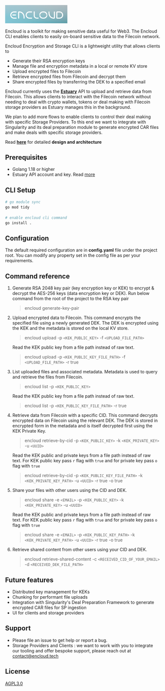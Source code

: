 <img src=".github/EncloudLogoSmall.png" alt="180Protocol Logo" width="40%"/>

Encloud is a toolkit for making sensitive data useful for Web3. The Encloud CLI enables clients to easily on-board 
sensitive data to the Filecoin network. 

Encloud Encryption and Storage CLI is a lightweight utility that allows clients to 

- Generate their RSA encryption keys
- Manage file and encryption metadata in a local or remote KV store
- Upload encrypted files to Filecoin
- Retrieve encrypted files from Filecoin and decrypt them
- Share encrypted files by transferring the DEK to a specified email

Encloud currently uses the [**Estuary**](https://estuary.tech/) API to upload and retrieve data from Filecoin. This allows clients to interact with the 
Filecoin network without needing to deal with crypto wallets, tokens or deal making with Filecoin storage providers as 
Estuary manages this in the background.

We plan to add more flows to enable clients to control their deal making with specific Storage Providers.
To this end we want to integrate with Singularity and its deal preparation module to  generate encrypted CAR files and make deals
with specific storage providers.

Read [**here**](docs/DESIGN.md) for detailed **design and architecture** 

## Prerequisites
- Golang 1.18 or higher
- Estuary API account and key. Read [more](docs/CONFIG.md)

## CLI Setup
 
 ```bash
# go module sync
go mod tidy

# enable encloud cli command
go install .
```
## Configuration
The default required configuration are in **config.yaml** file under the project root. You can modify any property set in the config file as per your requirements.

## Command reference
1) Generate RSA 2048 key pair (key encryption key or KEK) to encrypt & decrypt the AES-256 keys (data encryption key or DEK). Run below command from the root of the project to the RSA key pair
    > encloud generate-key-pair

2) Upload encrypted data to Filecoin. This command encrypts the specified file using a newly generated DEK. The DEK is encrypted using the KEK and the metadata is stored on the local KV store. 

    > encloud upload -p `<KEK_PUBLIC_KEY>` -f `<UPLOAD_FILE_PATH>` 

    Read the KEK public key from a file path instead of raw text.

    > encloud upload -p `<KEK_PUBLIC_KEY_FILE_PATH>` -f `<UPLOAD_FILE_PATH>` -r true
3) List uploaded files and associated metadata. Metadata is used to query and retrieve the files from Filecoin. 

    > encloud list -p `<KEK_PUBLIC_KEY>`

   Read the KEK public key from a file path instead of raw text.

    > encloud list -p `<KEK_PUBLIC_KEY_FILE_PATH>` -r true
4) Retrieve data from Filecoin with a specific CID. This command decrypts encrypted data on Filecoin using the relevant DEK. The DEK is stored in encrypted form in the metadata and is itself decrypted first using the KEK Private Key. 

    > encloud retrieve-by-cid -p `<KEK_PUBLIC_KEY>` -k `<KEK_PRIVATE_KEY>` -u `<UUID>`

   Read the KEK public and private keys from a file path instead of raw text. For KEK public key pass `r` flag with `true` and for private key pass `o` flag with `true`

    > encloud retrieve-by-cid -p `<KEK_PUBLIC_KEY_FILE_PATH>` -k `<KEK_PRIVATE_KEY_PATH>` -u `<UUID>` -r true -o true
   
1) Share your files with other users using the CID and DEK.

    > encloud share -e `<EMAIL>` -p `<KEK_PUBLIC_KEY>` -k `<KEK_PRIVATE_KEY>` -u `<UUID>`

   Read the KEK public and private keys from a file path instead of raw text. For KEK public key pass `r` flag with `true` and for private key pass `o` flag with `true`

    > encloud share -e `<EMAIL>` -p `<KEK_PUBLIC_KEY_PATH>` -k `<KEK_PRIVATE_KEY_PATH>` -u `<UUID>` -r true -o true

2) Retrieve shared content from other users using your CID and DEK.

    > encloud retrieve-shared-content -c `<RECEIVED_CID_OF_YOUR_EMAIL>` -d `<RECEIVED_DEK_FILE_PATH>`


## Future features
- Distributed key management for KEKs 
- Chunking for performant file uploads 
- Integration with Singularity's Deal Preparation Framework to generate encrypted CAR files for SP ingestion
- UI for clients and storage providers

## Support

* Please file an issue to get help or report a bug.
* Storage Providers and Clients : we want to work with you to integrate our tooling and offer bespoke support, please reach
out at [contact@encloud.tech](mailto:contact@encloud.tech)

## License 
[AGPL3.0](https://github.com/encloud-tech/encloud/blob/main/LICENSE)
